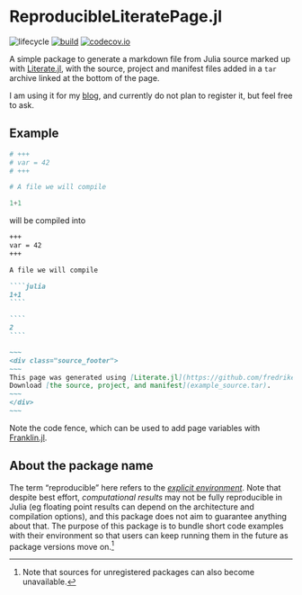 # ReproducibleLiteratePage.jl

![lifecycle](https://img.shields.io/badge/lifecycle-experimental-orange.svg)
[![build](https://github.com/tpapp/ReproducibleLiteratePage.jl/workflows/CI/badge.svg)](https://github.com/tpapp/ReproducibleLiteratePage.jl/actions?query=workflow%3ACI)
[![codecov.io](http://codecov.io/github/tpapp/ReproducibleLiteratePage.jl/coverage.svg?branch=master)](http://codecov.io/github/tpapp/ReproducibleLiteratePage.jl?branch=master)

A simple package to generate a markdown file from Julia source marked up with [Literate.jl](https://github.com/fredrikekre/Literate.jl), with the source, project and manifest files added in a `tar` archive linked at the bottom of the page.

I am using it for my [blog](https://www.tamaspapp.eu), and currently do not plan to register it, but feel free to ask.

## Example

```julia
# +++
# var = 42
# +++

# A file we will compile

1+1
```

will be compiled into

`````markdown
+++
var = 42
+++

A file we will compile

````julia
1+1
````

````
2
````

~~~
<div class="source_footer">
~~~
This page was generated using [Literate.jl](https://github.com/fredrikekre/Literate.jl).\
Download [the source, project, and manifest](example_source.tar).
~~~
</div>
~~~
`````

Note the code fence, which can be used to add page variables with [Franklin.jl](https://franklinjl.org/).

## About the package name

The term “reproducible” here refers to the [*explicit environment*](https://pkgdocs.julialang.org/v1/glossary/). Note that despite best effort, *computational results* may not be fully reproducible in Julia (eg floating point results can depend on the architecture and compilation options), and this package does not aim to guarantee anything about that. The purpose of this package is to bundle short code examples with their environment so that users can keep running them in the future as package versions move on.[^1]

[^1]: Note that sources for unregistered packages can also become unavailable.

